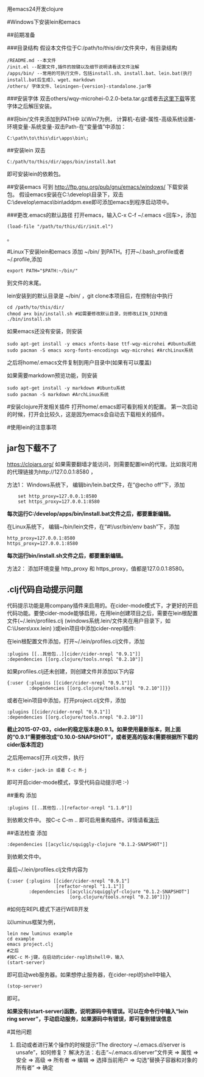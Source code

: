 ﻿用emacs24开发clojure

#Windows下安装lein和emacs

##前期准备

###目录结构
假设本文件位于C:/path/to/this/dir/文件夹中，有目录结构

    /README.md --本文件
    /init.el --配置文件,插件的按键以及细节说明请看该文件注解
    /apps/bin/ --常用的可执行文件，包括install.sh、install.bat、lein.bat(执行install.bat后生成)、wget、markdown
    /others/ 字体文件、leiningen-{version}-standalone.jar等


###安装字体
双击others/wqy-microhei-0.2.0-beta.tar.gz或者去[这里下载](http://sourceforge.net/projects/wqy/files/wqy-microhei/)等宽字体之后解压安装。

##将bin/文件夹添加到PATH中
以Win7为例，
计算机-右键-属性-高级系统设置-环境变量-系统变量-双击Path-在“变量值”中添加：

    C:\path\to\this\dir\apps\bin\;

##安装lein
双击

    C:/path/to/this/dir/apps/bin/install.bat

即可安装lein的依赖包。


##安装emacs
可到 http://ftp.gnu.org/pub/gnu/emacs/windows/ 下载安装包。
假设emacs安装在C:\develop\目录下，双击C:\develop\emacs\bin\addpm.exe即可添加emacs到程序启动项中。

###更改.emacs的默认路径
打开emacs，输入C-x C-f ~/.emacs <回车>，添加

    (load-file "/path/to/this/dir/init.el")

。


#Linux下安装lein和emacs
添加 ~/bin/ 到PATH。打开~/.bash_profile或者~/.profile,添加

	export PATH="$PATH:~/bin/"

到文件的末尾。

lein安装到的默认目录是 ~/bin/ ，git clone本项目后，在控制台中执行

	cd /path/to/this/dir/
	chmod a+x bin/install.sh #如需要修改默认目录，则修改LEIN_DIR的值
	./bin/install.sh


如果emacs还没有安装，则安装

	sudo apt-get install -y emacs xfonts-base ttf-wqy-microhei #Ubuntu系统
	sudo pacman -S emacs xorg-fonts-encodings wqy-microhei #ArchLinux系统


之后将home/.emacs文件复制到用户目录中(如果有可以覆盖)


如果需要markdown预览功能，则安装

	sudo apt-get install -y markdown #Ubuntu系统
	sudo pacman -S markdown #ArchLinux系统


#安装clojure开发相关插件
打开home/.emacs即可看到相关的配置。
第一次启动的时候，打开会比较久，这是因为emacs会自动去下载相关的插件。

#使用lein的注意事项

## jar包下载不了

https://clojars.org/ 如果需要翻墙才能访问，则需要配置lein的代理。比如我可用的代理链接为http://127.0.0.1:8580 ，

方法1：
Windows系统下，
编辑bin/lein.bat文件，在“@echo off”下，添加

        set http_proxy=127.0.0.1:8580
        set https_proxy=127.0.0.1:8580

**每次运行C:/develop/apps/bin/install.bat文件之后，都要重新编辑。**


在Linux系统下，
编辑~/bin/lein文件，在“#!/usr/bin/env bash”下，添加

	http_proxy=127.0.0.1:8580
	https_proxy=127.0.0.1:8580

**每次运行bin/install.sh文件之后，都要重新编辑。**

方法2：
添加环境变量 http\_proxy 和 https_proxy，值都是127.0.0.1:8580。


## .clj代码自动提示问题

代码提示功能是用company插件来启用的。在cider-mode模式下，才更好的开启代码功能。要使cider-mode能够启用，在用lein创建项目之后，需要在lein根配置文件(~/.lein/profiles.clj (windows系统.lein/文件夹在用户目录下，如C:\Users\xxx\.lein\) )或lein项目中添加cider-nrepl插件:

在lein根配置文件添加，打开~/.lein/profiles.clj文件，添加

	:plugins [[..其他包..][cider/cider-nrepl "0.9.1"]]
	:dependencies [[org.clojure/tools.nrepl "0.2.10"]]

如果profiles.clj还未创建，则创建文件并添加以下内容

	{:user {:plugins [[cider/cider-nrepl "0.9.1"]]
	        :dependencies [[org.clojure/tools.nrepl "0.2.10"]]}}

或者在lein项目中添加，打开project.clj文件，添加

	:plugins [[cider/cider-nrepl "0.9.1"]]
	:dependencies [[org.clojure/tools.nrepl "0.2.10"]]

**截止2015-07-03，cider的稳定版本是0.9.1。如果使用最新版本，则上面的“0.9.1”需要修改成“0.10.0-SNAPSHOT”，或者更高的版本(需要根据所下载的cider版本而定)**

之后用emacs打开.clj文件，执行

    M-x cider-jack-in 或者 C-c M-j

即可开启cider-mode模式，享受代码自动提示吧 :-)

##重构
添加

	:plugins [[..其他包..][refactor-nrepl "1.1.0"]]

到依赖文件中。
按C-c C-m .. 即可启用重构插件。详情请看[演示](https://github.com/clojure-emacs/clj-refactor.el/wiki)

##语法检查
添加

	:dependencies [[acyclic/squiggly-clojure "0.1.2-SNAPSHOT"]]

到依赖文件中。

最后~/.lein/profiles.clj文件内容为

	{:user {:plugins [[cider/cider-nrepl "0.9.1"]
	                  [refactor-nrepl "1.1.1"]]
	        :dependencies [[acyclic/squigglyf-clojure "0.1.2-SNAPSHOT"]
	                       [org.clojure/tools.nrepl "0.2.10"]]}}


#如何在REPL模式下进行WEB开发

以luminus框架为例，

	lein new luminus example
	cd example
	emacs project.clj
	#之后
	#按C-c M-j键，在启动的cider-repl的shell中，输入
	(start-server)

即可启动web服务器。如果想停止服务器，在cider-repl的shell中输入

	(stop-server)

即可。

**如果没有(start-server)函数，说明源码中有错误。可以在命令行中输入“lein ring server”，手动启动服务，如果源码中有错误，即可看到错误信息**

#其他问题

1. 启动或者进行某个操作的时候提示“The directory ~/.emacs.d/server is unsafe”，如何修复？
解决方法：右击“~/.emacs.d/server”文件夹 => 属性 => 安全 => 高级 => 所有者 => 编辑 => 选择当前用户 => 勾选“替换子容器和对象的所有者” => 确定

